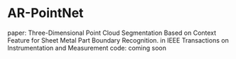 # AR-PointNet
paper: Three-Dimensional Point Cloud Segmentation Based on Context Feature for Sheet Metal Part Boundary Recognition. in IEEE Transactions on Instrumentation and Measurement
code: coming soon
